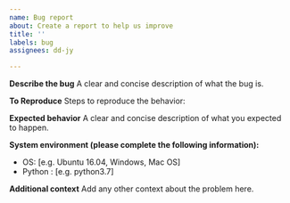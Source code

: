 ```yaml
---
name: Bug report
about: Create a report to help us improve
title: ''
labels: bug
assignees: dd-jy

---
```


**Describe the bug**
A clear and concise description of what the bug is.

**To Reproduce**
Steps to reproduce the behavior:

**Expected behavior**
A clear and concise description of what you expected to happen.

**System environment (please complete the following information):**
 - OS: [e.g. Ubuntu 16.04, Windows, Mac OS]
 - Python : [e.g. python3.7]

**Additional context**
Add any other context about the problem here.
